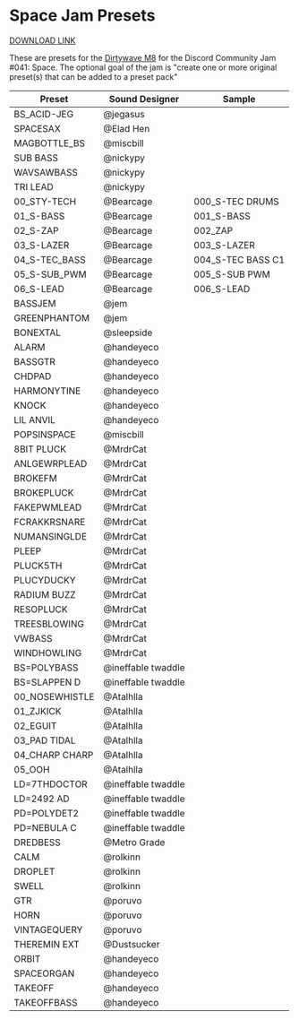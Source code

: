 # Space Jam Presets

[DOWNLOAD LINK](https://github.com/handeyeco/space-jam-presets/archive/refs/heads/main.zip)

These are presets for the [Dirtywave M8](https://dirtywave.com/) for the Discord Community Jam #041: Space. The optional goal of the jam is "create one or more original preset(s) that can be added to a preset pack"

| Preset | Sound Designer | Sample |
| ------ | -------------- | ------ |
| BS_ACID-JEG | @jegasus |
| SPACESAX | @Elad Hen |
| MAGBOTTLE_BS | @miscbill |
| SUB BASS | @nickypy |
| WAVSAWBASS | @nickypy |
| TRI LEAD | @nickypy |
| 00_STY-TECH | @Bearcage | 000_S-TEC DRUMS |
| 01_S-BASS | @Bearcage | 001_S-BASS |
| 02_S-ZAP | @Bearcage | 002_ZAP |
| 03_S-LAZER | @Bearcage | 003_S-LAZER |
| 04_S-TEC_BASS | @Bearcage | 004_S-TEC BASS C1 |
| 05_S-SUB_PWM | @Bearcage | 005_S-SUB PWM |
| 06_S-LEAD | @Bearcage | 006_S-LEAD |
| BASSJEM | @jem |
| GREENPHANTOM | @jem |
| BONEXTAL | @sleepside |
| ALARM | @handeyeco |
| BASSGTR | @handeyeco |
| CHDPAD | @handeyeco |
| HARMONYTINE | @handeyeco |
| KNOCK | @handeyeco |
| LIL ANVIL | @handeyeco |
| POPSINSPACE | @miscbill |
| 8BIT PLUCK | @MrdrCat |
| ANLGEWRPLEAD | @MrdrCat |
| BROKEFM | @MrdrCat |
| BROKEPLUCK | @MrdrCat |
| FAKEPWMLEAD | @MrdrCat |
| FCRAKKRSNARE | @MrdrCat |
| NUMANSINGLDE | @MrdrCat |
| PLEEP | @MrdrCat |
| PLUCK5TH | @MrdrCat |
| PLUCYDUCKY | @MrdrCat |
| RADIUM BUZZ | @MrdrCat |
| RESOPLUCK | @MrdrCat |
| TREESBLOWING | @MrdrCat |
| VWBASS | @MrdrCat |
| WINDHOWLING | @MrdrCat |
| BS=POLYBASS | @ineffable twaddle |
| BS=SLAPPEN D | @ineffable twaddle |
| 00_NOSEWHISTLE | @Atalhlla |
| 01_ZJKICK | @Atalhlla |
| 02_EGUIT | @Atalhlla |
| 03_PAD TIDAL | @Atalhlla |
| 04_CHARP CHARP | @Atalhlla |
| 05_OOH | @Atalhlla |
| LD=7THDOCTOR | @ineffable twaddle |
| LD=2492 AD | @ineffable twaddle |
| PD=POLYDET2 | @ineffable twaddle |
| PD=NEBULA C | @ineffable twaddle |
| DREDBESS | @Metro Grade |
| CALM | @rolkinn |
| DROPLET | @rolkinn |
| SWELL | @rolkinn |
| GTR | @poruvo |
| HORN | @poruvo |
| VINTAGEQUERY | @poruvo |
| THEREMIN EXT | @Dustsucker |
| ORBIT | @handeyeco |
| SPACEORGAN | @handeyeco |
| TAKEOFF | @handeyeco |
| TAKEOFFBASS | @handeyeco |